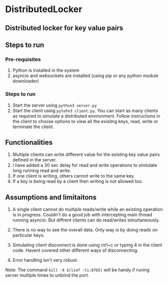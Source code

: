 # DistributedLocker
## Distributed locker for key value pairs

## Steps to run

### Pre-requisites
1. Python is installed in the system
2. asyncio and websockets are installed (using pip or any python module downloader)

### Steps to run
1. Start the server using `python3 server.py`
2. Start the client using `pytohn3 client.py`. You can start as many clients as required to simulate a distributed environment. Follow instructions in the client to choose options to view all the exisitng keys, read, write or terminate the client. 

## Functionalities

1. Multiple clients can write different value for the existing key value pairs defined in the server.
2. I have added a 30 sec delay for read and write operations to simlulate long running read and write.
3. If one client is writing, others cannot write to the same key.
4. If a key is being read by a client then writing is not allowed too.

## Assumptions and limitaitons

1. A single client cannot do multiple reads/write while an existing operation is in progress. Couldn't do a good job with intercepting main thread running asyncio. But diffrent clients can do read/writes simultaneously.

2. There is no way to see the overall data. Only way is by doing reads on particular keys.

3. Simulating client disconnect is done using ctrl+c or typing 4 in the client code. Havent covered other different ways of disconnecting.

4. Error handling isn't very robust. 

Note: The command `kill -9 $(lsof -ti:8765)` will be handy if runing server multiple times to unbiind the port.